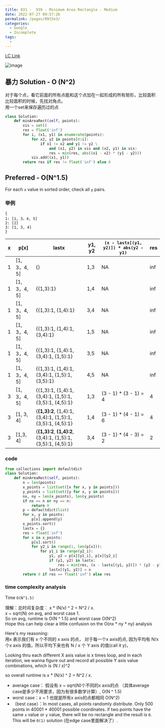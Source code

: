 ```yaml
---
title: 031 -  939 - Minimum Area Rectangle - Medium
date: 2022-07-27 09:57:26
permalink: /pages/0915e3/
categories:
  - Google
  - Incomplete
tags:
  - 
---
```

[LC Link](https://leetcode.cn/problems/minimum-area-rectangle/)

<img alt="image" src="https://user-images.githubusercontent.com/41789327/182048732-6a9ad3c0-9335-4235-90a8-2dd605ec107f.png">

## 暴力 Solution - O (N^2) 
对于每个点，看它前面的所有点能和这个点加在一起形成的所有矩形，比较面积  
比较面积的时候，先找对角点。  
用一个set来保存遍历过的点
```python
class Solution:
	def minAreaRect(self, points):
		vis = set()
		res = float('inf')
		for i, (x1, y1) in enumerate(points):
			for x2, y2 in points[0:i]:
				if x1 != x2 and y1 != y2 \
					and (x1, y2) in vis and (x2, y1) in vis:
					res = min(res, abs((x1 - x2) * (y1 - y2)))
			vis.add((x1, y1))
		return res if res != float('inf') else 0
```


## Preferred - O(N^1.5)
For each `x` value in sorted order, check all `y` pairs.
### 举例

```
{
1: [1, 3，4, 5]
2: [2]
3: [1, 3, 4]
}
```
| x   | p[x]         | lastx                                                          | y1, y2 | `(x - lastx[(y1, y2)]) * abs(y2 - y1)` | res |
| --- | ------------ | -------------------------------------------------------------- | ------ | ---------------------------------- | --- |
| 1   | [1, 3，4, 5] | {}                                                             | 1,3    | NA                                 | inf |
| 1   | [1, 3，4, 5] | {(1,3):1}                                                      | 1,4    | NA                                 | inf |
| 1   | [1, 3，4, 5] | {(1,3):1, (1,4):1}                                             | 3,4    | NA                                 | inf |
| 1   | [1, 3，4, 5] | {(1,3):1, (1,4):1, (3,4):1}                                    | 1,5    | NA                                 | inf |
| 1   | [1, 3，4, 5] | {(1,3):1, (1,4):1, (3,4):1, (1,5):1}                           | 3,5    | NA                                 | inf |
| 1   | [1, 3，4, 5] | {(1,3):1, (1,4):1, (3,4):1, (1,5):1, (3,5):1}                  | 4,5    | NA                                 | inf |
| 3   | [1, 3，4, 5] | {(1,3):1, (1,4):1, (3,4):1, (1,5):1, (3,5):1, (4,5):1}         | 1,3    | (3 - 1) * (3 - 1) = 4              | 4   |
| 3   | [1, 3, 4]    | {**(1,3):2**, (1,4):1, (3,4):1, (1,5):1, (3,5):1, (4,5):1}     | 1,4    | (3 - 1) * (4 - 1) = 6              | 4   |
| 3   | [1,3, 4]     | {**(1,3):2**, **(1,4):2**, (3,4):1, (1,5):1, (3,5):1, (4,5):1} | 3,4    | (3 - 1) * (4 - 3) = 2              | 2   |

### code
```python
from collections import defaultdict
class Solution:
	def minAreaRect(self, points):
		n = len(points)
		x_points = list(set([x for x, y in points]))
		y_points = list(set([y for x, y in points]))
		nx, ny = len(x_points), len(y_points)
		if nx == n or ny == n:
			return 0
		p = defaultdict(list)
		for x, y in points:
			p[x].append(y)
		x_points.sort()
		lastx = {}
		res = float('inf')
		for x in x_points:
			p[x].sort()
			for y2_i in range(1, len(p[x])):
				for y1_i in range(y2_i):
					y1, y2 = p[x][y1_i], p[x][y2_i]
					if (y1, y2) in lastx:
						res = min(res, (x - lastx[(y1, y2)]) * (y2 - y1))
					lastx[(y1, y2)] = x
		return 0 if res == float('inf') else res	
```


### time complexity analysis
Time `O(N^1.5)`

理解：总时间复杂度：  x * (N/x) ^ 2 = N^2 / x.  
x ~ sqrt(N) on avg, and worst case 1.  
So on avg, runtime is O(N ^ 1.5) and worst case O(N^2)  
Hope this can help clear a little confusion on the O(nx * ny * ny) analysis

Here's my reasoning:  
用x 表示我们有 x 个不同的 x axis 的点，
对于每一个x axis的点, 因为平均有 N/x 个x axis 的值，所以平均下来也有 N / x 个 Y axis 的值(call it y)，

Looking thru each different X axis value is x times loop, and in each iteration, we wanna figure out and record all possible Y axis value combinations, which is (N / x)^2

so overall runtime is x * (N/x) ^ 2 = N^2 / x.  

- average case： 假设有 x ~ sqrt(N)个不同的x axis的点 （具体average case是多少不用要求，因为有很多数学计算）,  O(N ^ 1.5)
- worst case：x = 1 也就是所有x axis的点都相同   O(N^2)
- （best case）：In most cases, all points randomly distribute.  Only 500 points in 40001 * 40001 possible coordinates.  if two points have the same `x` value or `y` value, there will be no rectangle and the result is `0`.  This will be `O(1)` solution (在edge case里面解决了）.


